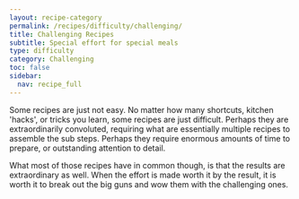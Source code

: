 ```yaml
---
layout: recipe-category
permalink: /recipes/difficulty/challenging/
title: Challenging Recipes
subtitle: Special effort for special meals
type: difficulty
category: Challenging
toc: false
sidebar:
  nav: recipe_full
---
```

Some recipes are just not easy. No matter how many shortcuts, kitchen 'hacks', or tricks you learn, some recipes are just difficult. Perhaps they are extraordinarily convoluted, requiring what are essentially multiple recipes to assemble the sub steps. Perhaps they require enormous amounts of time to prepare, or outstanding attention to detail.

What most of those recipes have in common though, is that the results are extraordinary as well. When the effort is made worth it by the result, it is worth it to break out the big guns and wow them with the challenging ones.